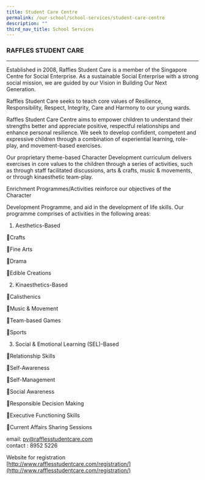 ```yaml
---
title: Student Care Centre
permalink: /our-school/school-services/student-care-centre
description: ""
third_nav_title: School Services
---
```

### RAFFLES STUDENT CARE 
---------------------

  

Established in 2008, Raffles Student Care is a member of the Singapore Centre for Social Enterprise. As a sustainable Social Enterprise with a strong social mission, we are guided by our Vision in Building Our Next Generation. 

  

Raffles Student Care seeks to teach core values of Resilience, Responsibility, Respect, Integrity, Care and Harmony to our young wards.

  

Raffles Student Care Centre aims to empower children to understand their strengths better and appreciate positive, respectful relationships and enhance personal resilience. We seek to develop confident, competent and expressive children through a combination of experiential learning, role-play, and movement-based exercises.

  

Our proprietary theme-based Character Development curriculum delivers exercises in core values to the children through a series of activities, such as through staff facilitated discussions, arts & crafts, music & movements, or through kinaesthetic team-play.

  

Enrichment Programmes/Activities reinforce our objectives of the Character 

Development Programme, and aid in the development of life skills. Our programme comprises of activities in the following areas: 

  

1) Aesthetics-Based 

Crafts 

Fine Arts 

Drama 

Edible Creations 

  

2) Kinaesthetics-Based 

Calisthenics 

Music & Movement 

Team-based Games  

Sports 

  

3) Social & Emotional Learning (SEL)-Based 

Relationship Skills 

Self-Awareness 

Self-Management 

Social Awareness 

Responsible Decision Making 

Executive Functioning Skills

Current Affairs Sharing Sessions

  
	

email: pv@rafflesstudentcare.com <br>
contact : 8952 5226

  

Website for registration <br>
[http://www.rafflesstudentcare.com/registration/](http://www.rafflesstudentcare.com/registration/)